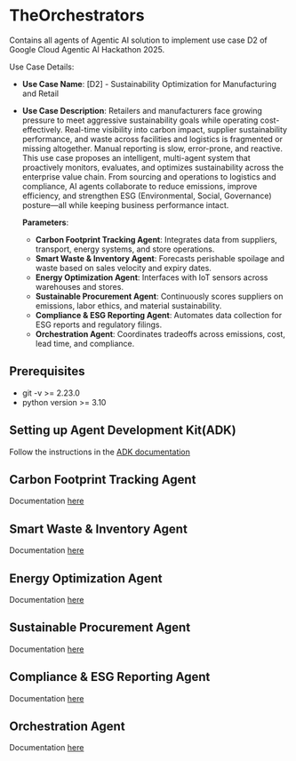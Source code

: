 # TheOrchestrators
Contains all agents of Agentic AI solution to implement use case D2 of Google Cloud Agentic AI Hackathon 2025.

Use Case Details:
- **Use Case Name**: [D2] - Sustainability Optimization for Manufacturing and Retail
- **Use Case Description**: Retailers and manufacturers face growing pressure to meet aggressive sustainability goals while operating cost-effectively. Real-time visibility into carbon impact, supplier sustainability performance, and waste across facilities and logistics is fragmented or missing altogether. Manual reporting is slow, error-prone, and reactive. This use case proposes an intelligent, multi-agent system that proactively monitors, evaluates, and optimizes sustainability across the enterprise value chain. From sourcing and operations to logistics and compliance, AI agents collaborate to reduce emissions, improve efficiency, and strengthen ESG (Environmental, Social, Governance) posture—all while keeping business performance intact.

    **Parameters**:

  - **Carbon Footprint Tracking Agent**: Integrates data from suppliers, transport, energy systems, and store operations.
  - **Smart Waste & Inventory Agent**: Forecasts perishable spoilage and waste based on sales velocity and expiry dates.
  - **Energy Optimization Agent**: Interfaces with IoT sensors across warehouses and stores.
  - **Sustainable Procurement Agent**: Continuously scores suppliers on emissions, labor ethics, and material sustainability.
  - **Compliance & ESG Reporting Agent**: Automates data collection for ESG reports and regulatory filings.
  - **Orchestration Agent**: Coordinates tradeoffs across emissions, cost, lead time, and compliance.

## Prerequisites
* git -v >= 2.23.0
* python version >= 3.10

## Setting up Agent Development Kit(ADK)
Follow the instructions in the [ADK documentation](https://google.github.io/adk-docs/get-started/installation/)

## Carbon Footprint Tracking Agent

Documentation [here](agents/carbon_footprint_tracking_agent/README.md)

## Smart Waste & Inventory Agent

Documentation [here](agents/smart_waste_and_inventory_agent/README.md)

## Energy Optimization Agent

Documentation [here](agents/energy_optimization_agent/README.md)

## Sustainable Procurement Agent

Documentation [here](agents/sustainable_procurement_agent/README.md)

## Compliance & ESG Reporting Agent

Documentation [here](agents/compliance_and_esg_reporting_agent/README.md)

## Orchestration Agent

Documentation [here](agents/orchestration_agent/README.md)
